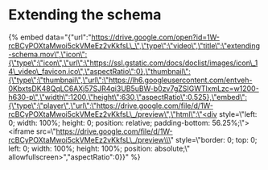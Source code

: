 # Extending the schema

{% embed data="{\"url\":\"https://drive.google.com/open?id=1W-rcBCyPOXtaMwoi5ckVMeEz2vKkfsL\_\",\"type\":\"video\",\"title\":\"extending-schema.mov\",\"icon\":{\"type\":\"icon\",\"url\":\"https://ssl.gstatic.com/docs/doclist/images/icon\_14\_video\_favicon.ico\",\"aspectRatio\":0},\"thumbnail\":{\"type\":\"thumbnail\",\"url\":\"https://lh6.googleusercontent.com/entveh-0KbxtsDK48QqLC6AXj57SJR4qi3UB5uBW-b0zv7gZSIGWTlxmLzc=w1200-h630-p\",\"width\":1200,\"height\":630,\"aspectRatio\":0.525},\"embed\":{\"type\":\"player\",\"url\":\"https://drive.google.com/file/d/1W-rcBCyPOXtaMwoi5ckVMeEz2vKkfsL\_/preview\",\"html\":\"<div style=\\\"left: 0; width: 100%; height: 0; position: relative; padding-bottom: 56.25%;\\\"><iframe src=\\\"https://drive.google.com/file/d/1W-rcBCyPOXtaMwoi5ckVMeEz2vKkfsL\_/preview\\\" style=\\\"border: 0; top: 0; left: 0; width: 100%; height: 100%; position: absolute;\\\" allowfullscreen></iframe></div>\",\"aspectRatio\":0}}" %}

